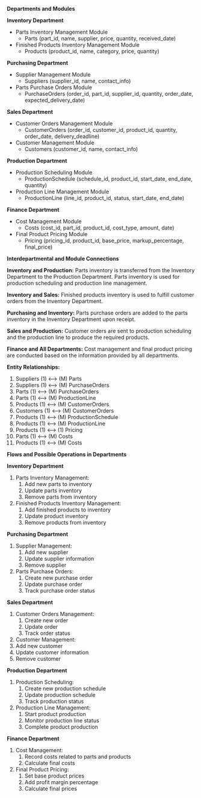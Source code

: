 ﻿
**Departments and Modules**

**Inventory Department**

- Parts Inventory Management Module
  - Parts (part\_id, name, supplier, price, quantity, received\_date)
- Finished Products Inventory Management Module
  - Products (product\_id, name, category, price, quantity)

**Purchasing Department**

- Supplier Management Module
  - Suppliers (supplier\_id, name, contact\_info)
- Parts Purchase Orders Module
  - PurchaseOrders (order\_id, part\_id, supplier\_id, quantity, order\_date, expected\_delivery\_date)

**Sales Department**

- Customer Orders Management Module
  - CustomerOrders (order\_id, customer\_id, product\_id, quantity, order\_date, delivery\_deadline)
- Customer Management Module
  - Customers (customer\_id, name, contact\_info)

**Production Department**

- Production Scheduling Module
  - ProductionSchedule (schedule\_id, product\_id, start\_date, end\_date, quantity)
- Production Line Management Module
  - ProductionLine (line\_id, product\_id, status, start\_date, end\_date)

**Finance Department**

- Cost Management Module
  - Costs (cost\_id, part\_id, product\_id, cost\_type, amount, date)
- Final Product Pricing Module
  - Pricing (pricing\_id, product\_id, base\_price, markup\_percentage, final\_price)



**Interdepartmental and Module Connections**

**Inventory and Production:** Parts inventory is transferred from the Inventory Department to the Production Department. Parts inventory is used for production scheduling and production line management.

**Inventory and Sales:** Finished products inventory is used to fulfill customer orders from the Inventory Department.

**Purchasing and Inventory:** Parts purchase orders are added to the parts inventory in the Inventory Department upon receipt.

**Sales and Production:** Customer orders are sent to production scheduling and the production line to produce the required products.

**Finance and All Departments:** Cost management and final product pricing are conducted based on the information provided by all departments.

**Entity Relationships:**

1. Suppliers (1) <--> (M) Parts
1. Suppliers (1) <--> (M) PurchaseOrders
1. Parts (1) <--> (M) PurchaseOrders
1. Parts (1) <--> (M) ProductionLine
1. Products (1) <--> (M) CustomerOrders
1. Customers (1) <--> (M) CustomerOrders
1. Products (1) <--> (M) ProductionSchedule
1. Products (1) <--> (M) ProductionLine
1. Products (1) <--> (1) Pricing
1. Parts (1) <--> (M) Costs
1. Products (1) <--> (M) Costs



**Flows and Possible Operations in Departments**

**Inventory Department**

1) Parts Inventory Management:
   1) Add new parts to inventory
   1) Update parts inventory
   1) Remove parts from inventory
1) Finished Products Inventory Management:
   1) Add finished products to inventory
   1) Update product inventory
   1) Remove products from inventory

**Purchasing Department**

1) Supplier Management:
   1) Add new supplier
   1) Update supplier information
   1) Remove supplier
1) Parts Purchase Orders:
   1) Create new purchase order
   1) Update purchase order
   1) Track purchase order status

**Sales Department**

1) Customer Orders Management:
   1) Create new order
   1) Update order
   1) Track order status
1) Customer Management:
1) Add new customer
1) Update customer information
1) Remove customer

**Production Department**

1) Production Scheduling:
   1) Create new production schedule
   1) Update production schedule
   1) Track production status
1) Production Line Management:
   1) Start product production
   1) Monitor production line status
   1) Complete product production

**Finance Department**

1) Cost Management:
   1) Record costs related to parts and products
   1) Calculate final costs
1) Final Product Pricing:
   1) Set base product prices
   1) Add profit margin percentage
   1) Calculate final prices

